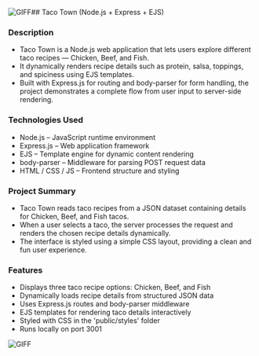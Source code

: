 ![GIFF](https://github.com/user-attachments/assets/e8dd9684-3078-4066-be20-10f699920d98)## Taco Town (Node.js + Express + EJS)

### Description
- Taco Town is a Node.js web application that lets users explore different taco recipes — Chicken, Beef, and Fish.
- It dynamically renders recipe details such as protein, salsa, toppings, and spiciness using EJS templates.
- Built with Express.js for routing and body-parser for form handling, the project demonstrates a complete flow from user input to server-side rendering.

### Technologies Used
- Node.js – JavaScript runtime environment
- Express.js – Web application framework
- EJS – Template engine for dynamic content rendering
- body-parser – Middleware for parsing POST request data
- HTML / CSS / JS – Frontend structure and styling

### Project Summary
- Taco Town reads taco recipes from a JSON dataset containing details for Chicken, Beef, and Fish tacos.
- When a user selects a taco, the server processes the request and renders the chosen recipe details dynamically.
- The interface is styled using a simple CSS layout, providing a clean and fun user experience.

### Features
- Displays three taco recipe options: Chicken, Beef, and Fish
- Dynamically loads recipe details from structured JSON data
- Uses Express.js routes and body-parser middleware
- EJS templates for rendering taco details interactively
- Styled with CSS in the 'public/styles' folder
- Runs locally on port 3001


![GIFF](https://github.com/user-attachments/assets/616ee8e7-6bfa-4257-af16-f9ddb33166d2)

